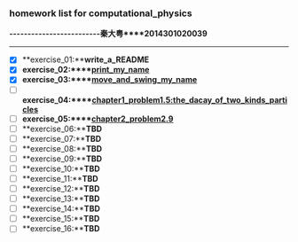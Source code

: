 ### homework list for computational_physics
 **-------------------------秦大粤****2014301020039**
***
- [x] **exercise_01:****write_a_README**  
- [x] **exercise_02:****[print_my_name](https://github.com/OrionPaxxx/computational_physics_N2014301020039/blob/master/exercise_02.py)**    
- [x] **exercise_03:****[move_and_swing_my_name](https://github.com/OrionPaxxx/computational_physics_N2014301020039/blob/master/exercise_03/exercise_03.md)**
- [ ] **exercise_04:****[chapter1_problem1.5:the_dacay_of_two_kinds_particles](https://github.com/OrionPaxxx/computational_physics_N2014301020039/blob/master/exercise_04/exercise_04.md)**   
- [ ] **exercise_05:****[chapter2_problem2.9](https://github.com/OrionPaxxx/computtional_physics_N2014301020039/blob/master/exercise_05/exercise_05.md)**   
- [ ] **exercise_06:****TBD**   
- [ ] **exercise_07:****TBD**   
- [ ] **exercise_08:****TBD**   
- [ ] **exercise_09:****TBD**   
- [ ] **exercise_10:****TBD**   
- [ ] **exercise_11:****TBD**   
- [ ] **exercise_12:****TBD**   
- [ ] **exercise_13:****TBD**   
- [ ] **exercise_14:****TBD**   
- [ ] **exercise_15:****TBD**   
- [ ] **exercise_16:****TBD**
